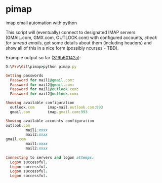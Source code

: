 # pimap
imap email automation with python


This script will (eventually) connect to designated IMAP servers (GMAIL.com, GMX.com, OUTLOOK.com) with configured accounts, *check for unread emails*, get some details about them (including headers) and show all of this in a nice form (possibly ncurses - TBD).

Example output so far ([316b60142a](https://github.com/mnmnc/pimap/commit/316b60142a46f27b92aa074ec04ac9f2af68a175)):

```ruby
D:\Prv\Git\pimap>python pimap.py

Getting passwords
  Password for mail1@gmail.com:
  Password for mail2@gmail.com:
  Password for mail1@outlook.com:
  Password for mail2@outlook.com:

Showing available configuration
  outlook.com      imap-mail.outlook.com:993
  gmail.com        imap.gmail.com:993

Showing available accounts configuration
outlook.com
         mail1:xxxx
         mail2:xxxx
gmail.com
         mail1:xxxx
         mail2:xxxx
         
Connecting to servers and logon attemps:       
  Logon successful.
  Logon successful.
  Logon successful.
  Logon successful.
```
